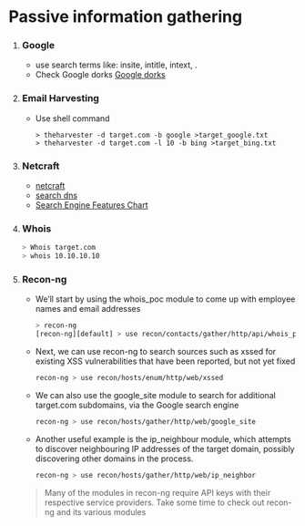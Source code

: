# Passive information gathering
1. ### Google
	- use search terms like: insite, intitle, intext, .
	- Check Google dorks [Google dorks](https://www.exploit-db.com/google-hacking-database/)

2. ### Email Harvesting
	- Use shell command

		```shell
		> theharvester -d target.com -b google >target_google.txt
		> theharvester -d target.com -l 10 -b bing >target_bing.txt
		```

3. ### Netcraft
	- [netcraft](http://www.netcraft.com/)
	- [search dns](http://searchdns.netcraft.com/)
	- [Search Engine Features Chart](http://www.searchengineshowdown.com/features/)

4. ### Whois

	```Bash
	> Whois target.com
	> whois 10.10.10.10
	```

5. ### Recon-ng
	- We’ll start by using the whois_poc module to come up with employee names and email addresses

		```Bash
		> recon-ng
		[recon-ng][default] > use recon/contacts/gather/http/api/whois_pocs
		```

	- Next, we can use recon-ng to search sources such as xssed for existing XSS vulnerabilities that have been reported, but not yet fixed

		```Bash
		recon-ng > use recon/hosts/enum/http/web/xssed
		```

	- We can also use the google_site module to search for additional target.com subdomains, via the Google search engine

		```Bash
		recon­-ng > use recon/hosts/gather/http/web/google_site
		```

	- Another useful example is the ip_neighbour module, which attempts to discover neighbouring IP addresses of the target domain, possibly discovering other domains in the process.

		```Bash
		recon-ng > use recon/hosts/gather/http/web/ip_neighbor
		```

	> Many of the modules in recon-ng require API keys with their respective service providers. Take some time to check out recon-ng and its various modules
